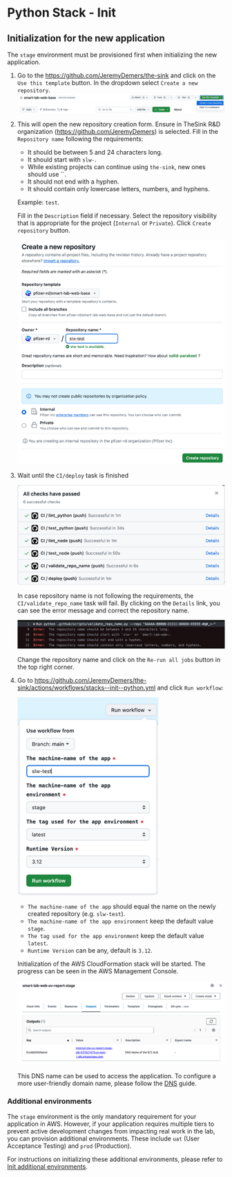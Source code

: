# Python Stack - Init

## Initialization for the new application

The `stage` environment must be provisioned first when initializing the new application.

1. Go to the https://github.com/JeremyDemers/the-sink and click on the `Use this template` button. In the dropdown select `Create a new repository`. 
   ![init--use-template.png](img/init--use-template.png)

2. This will open the new repository creation form. Ensure in TheSink R&D organization (https://github.com/JeremyDemers) is selected. Fill in the `Repository name` following the requirements:
   * It should be between 5 and 24 characters long.
   * It should start with `slw-`. 
   * While existing projects can continue using `the-sink`, new ones should use ``. 
   * It should not end with a hyphen.
   * It should contain only lowercase letters, numbers, and hyphens.

   Example: `test`.

   Fill in the `Description` field if necessary. Select the repository visibility that is appropriate for the project (`Internal` or `Private`). Click `Create repository` button.

   ![init--create-repo.png](img/init--create-repo.png)

3. Wait until the `CI/deploy` task is finished

   ![init-ci-deploy.png](img/init--ci-deploy.png)

   In case repository name is not following the requirements, the `CI/validate_repo_name` task will fail. By clicking on the `Details` link, you can see the error message and correct the repository name.

    ![init--ci-validate-repo-name.png](img/init--ci-validate-repo-name.png)

   Change the repository name and click on the `Re-run all jobs` button in the top right corner.

4. Go to https://github.com/JeremyDemers/the-sink/actions/workflows/stacks--init--python.yml and click `Run workflow`:

   ![init--python.png](img/init--python.png)

    * `The machine-name of the app` should equal the name on the newly created repository (e.g. `slw-test`).
    * `The machine-name of the app environment` keep the default value `stage`.
    * `The tag used for the app environment` keep the default value `latest`.
    * `Runtime Version` can be any, default is `3.12`.
    
   Initialization of the AWS CloudFormation stack will be started. The progress can be seen in the AWS Management Console.


   ![init--cfn-dns.png](img/init--cfn-dns.png)

   This DNS name can be used to access the application. To configure a more user-friendly domain name, please follow the [DNS](../dns) guide.

### Additional environments

The `stage` environment is the only mandatory requirement for your application in AWS. However, if your application requires multiple tiers to prevent active development changes from impacting real work in the lab, you can provision additional environments. These include `uat` (User Acceptance Testing) and `prod` (Production).

For instructions on initializing these additional environments, please refer to [Init additional environments](additional).
